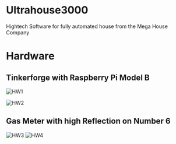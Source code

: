 Ultrahouse3000
==============

Hightech Software for fully automated house from the Mega House Company

Hardware
========

Tinkerforge with Raspberry Pi Model B
--------------------------------------

![HW1](https://raw.github.com/eddi888/ultrahouse3000/master/src/site/resources/basement-tinkerforge-with-raspberry-pi-1.jpg)

![HW2](https://raw.github.com/eddi888/ultrahouse3000/master/src/site/resources/basement-tinkerforge-with-raspberry-pi-2.jpg)

Gas Meter with high Reflection on Number 6
-------------------------------------------

![HW3](https://raw.github.com/eddi888/ultrahouse3000/master/src/site/resources/basement-gas-meter.jpg)
![HW4](https://raw.github.com/eddi888/ultrahouse3000/master/src/site/resources/basement-gas-meter-reflection.jpg)
